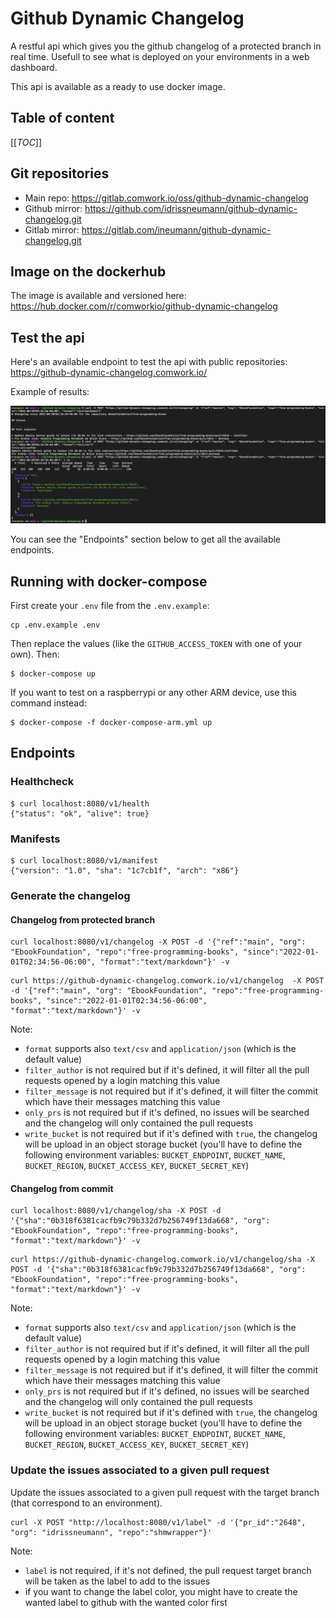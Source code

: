 # Github Dynamic Changelog

A restful api which gives you the github changelog of a protected branch in real time.
Usefull to see what is deployed on your environments in a web dashboard.

This api is available as a ready to use docker image.

## Table of content

[[_TOC_]]

## Git repositories

* Main repo: https://gitlab.comwork.io/oss/github-dynamic-changelog
* Github mirror: https://github.com/idrissneumann/github-dynamic-changelog.git
* Gitlab mirror: https://gitlab.com/ineumann/github-dynamic-changelog.git

## Image on the dockerhub

The image is available and versioned here: https://hub.docker.com/r/comworkio/github-dynamic-changelog

## Test the api

Here's an available endpoint to test the api with public repositories: https://github-dynamic-changelog.comwork.io/

Example of results:

![github-dynamic-changelog](./images/github-dynamic-changelog.png)

You can see the "Endpoints" section below to get all the available endpoints.
## Running with docker-compose

First create your `.env` file from the `.env.example`:

```shell
cp .env.example .env
```

Then replace the values (like the `GITHUB_ACCESS_TOKEN` with one of your own). Then:

```shell
$ docker-compose up
```

If you want to test on a raspberrypi or any other ARM device, use this command instead:

```shell
$ docker-compose -f docker-compose-arm.yml up
```
## Endpoints

### Healthcheck

```shell
$ curl localhost:8080/v1/health
{"status": "ok", "alive": true}
```

### Manifests

```shell
$ curl localhost:8080/v1/manifest 
{"version": "1.0", "sha": "1c7cb1f", "arch": "x86"}
```

### Generate the changelog

#### Changelog from protected branch

```shell
curl localhost:8080/v1/changelog -X POST -d '{"ref":"main", "org": "EbookFoundation", "repo":"free-programming-books", "since":"2022-01-01T02:34:56-06:00", "format":"text/markdown"}' -v
```

```shell
curl https://github-dynamic-changelog.comwork.io/v1/changelog  -X POST -d '{"ref":"main", "org": "EbookFoundation", "repo":"free-programming-books", "since":"2022-01-01T02:34:56-06:00", "format":"text/markdown"}' -v
```

Note:
* `format` supports also `text/csv` and `application/json` (which is the default value)
* `filter_author` is not required but if it's defined, it will filter all the pull requests opened by a login matching this value
* `filter_message` is not required but if it's defined, it will filter the commit which have their messages matching this value
* `only_prs` is not required but if it's defined, no issues will be searched and the changelog will only contained the pull requests
* `write_bucket` is not required but if it's defined with `true`, the changelog will be upload in an object storage bucket (you'll have to define the following environment variables: `BUCKET_ENDPOINT`, `BUCKET_NAME`, `BUCKET_REGION`, `BUCKET_ACCESS_KEY`, `BUCKET_SECRET_KEY`)

#### Changelog from commit

```shell
curl localhost:8080/v1/changelog/sha -X POST -d '{"sha":"0b318f6381cacfb9c79b332d7b256749f13da668", "org": "EbookFoundation", "repo":"free-programming-books", "format":"text/markdown"}' -v
```

```shell
curl https://github-dynamic-changelog.comwork.io/v1/changelog/sha -X POST -d '{"sha":"0b318f6381cacfb9c79b332d7b256749f13da668", "org": "EbookFoundation", "repo":"free-programming-books", "format":"text/markdown"}' -v
```

Note:
* `format` supports also `text/csv` and `application/json` (which is the default value)
* `filter_author` is not required but if it's defined, it will filter all the pull requests opened by a login matching this value
* `filter_message` is not required but if it's defined, it will filter the commit which have their messages matching this value
* `only_prs` is not required but if it's defined, no issues will be searched and the changelog will only contained the pull requests
* `write_bucket` is not required but if it's defined with `true`, the changelog will be upload in an object storage bucket (you'll have to define the following environment variables: `BUCKET_ENDPOINT`, `BUCKET_NAME`, `BUCKET_REGION`, `BUCKET_ACCESS_KEY`, `BUCKET_SECRET_KEY`)

### Update the issues associated to a given pull request

Update the issues associated to a given pull request with the target branch (that correspond to an environment).

```shell
curl -X POST "http://localhost:8080/v1/label" -d '{"pr_id":"2648", "org": "idrissneumann", "repo":"shmwrapper"}'
```

Note:
* `label` is not required, if it's not defined, the pull request target branch will be taken as the label to add to the issues
* if you want to change the label color, you might have to create the wanted label to github with the wanted color first
